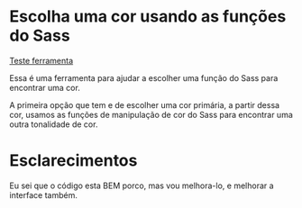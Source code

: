# Escolha uma cor usando as funções do Sass

[Teste ferramenta](http://localhost/sass-mixin-color/ "Teste ferramenta")

Essa é uma ferramenta para ajudar a escolher uma função do Sass para encontrar uma cor.

A primeira opção que tem e de escolher uma cor primária, a partir dessa cor, usamos as funções de manipulação de cor do Sass para encontrar uma outra tonalidade de cor.

# Esclarecimentos

Eu sei que o código esta BEM porco, mas vou melhora-lo, e melhorar a interface também.